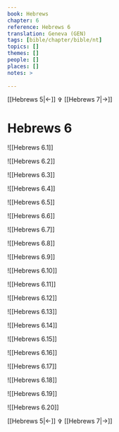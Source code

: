 ```yaml
---
book: Hebrews
chapter: 6
reference: Hebrews 6
translation: Geneva (GEN)
tags: [bible/chapter/bible/nt]
topics: []
themes: []
people: []
places: []
notes: >
  
---
```


[[Hebrews 5|<-]] ✞ [[Hebrews 7|->]]

# Hebrews 6

![[Hebrews 6.1]]

![[Hebrews 6.2]]

![[Hebrews 6.3]]

![[Hebrews 6.4]]

![[Hebrews 6.5]]

![[Hebrews 6.6]]

![[Hebrews 6.7]]

![[Hebrews 6.8]]

![[Hebrews 6.9]]

![[Hebrews 6.10]]

![[Hebrews 6.11]]

![[Hebrews 6.12]]

![[Hebrews 6.13]]

![[Hebrews 6.14]]

![[Hebrews 6.15]]

![[Hebrews 6.16]]

![[Hebrews 6.17]]

![[Hebrews 6.18]]

![[Hebrews 6.19]]

![[Hebrews 6.20]]

[[Hebrews 5|<-]] ✞ [[Hebrews 7|->]]
